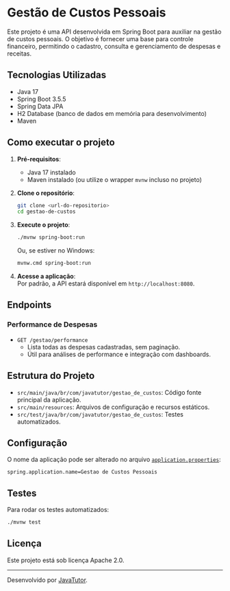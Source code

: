 # Gestão de Custos Pessoais

Este projeto é uma API desenvolvida em Spring Boot para auxiliar na gestão de custos pessoais. O objetivo é fornecer uma base para controle financeiro, permitindo o cadastro, consulta e gerenciamento de despesas e receitas.

## Tecnologias Utilizadas

- Java 17
- Spring Boot 3.5.5
- Spring Data JPA
- H2 Database (banco de dados em memória para desenvolvimento)
- Maven

## Como executar o projeto

1. **Pré-requisitos**:  
   - Java 17 instalado  
   - Maven instalado (ou utilize o wrapper `mvnw` incluso no projeto)

2. **Clone o repositório**:

   ```sh
   git clone <url-do-repositorio>
   cd gestao-de-custos
   ```

3. **Execute o projeto**:

   ```sh
   ./mvnw spring-boot:run
   ```

   Ou, se estiver no Windows:

   ```sh
   mvnw.cmd spring-boot:run
   ```

4. **Acesse a aplicação**:  
   Por padrão, a API estará disponível em `http://localhost:8080`.

## Endpoints

### Performance de Despesas

- `GET /gestao/performance`
  - Lista todas as despesas cadastradas, sem paginação.
  - Útil para análises de performance e integração com dashboards.

## Estrutura do Projeto

- `src/main/java/br/com/javatutor/gestao_de_custos`: Código fonte principal da aplicação.
- `src/main/resources`: Arquivos de configuração e recursos estáticos.
- `src/test/java/br/com/javatutor/gestao_de_custos`: Testes automatizados.

## Configuração

O nome da aplicação pode ser alterado no arquivo [`application.properties`](src/main/resources/application.properties):

```vim
spring.application.name=Gestao de Custos Pessoais
```

## Testes

Para rodar os testes automatizados:

```sh
./mvnw test
```

## Licença

Este projeto está sob licença Apache 2.0.

---

Desenvolvido por [JavaTutor](https://github.com/javatutor).
